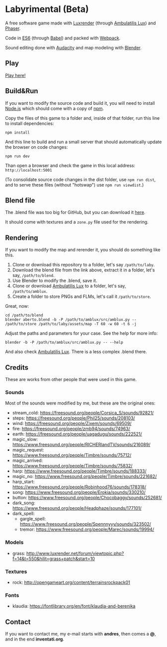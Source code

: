 # Labyrimental (Beta)

A free software game made with [Luxrender](http://luxrender.net) (through [Ambulatilis Lux](https://github.com/andresmrm/ambulatilis-lux)) and [Phaser](http://phaser.io).

Code in [ES6](https://en.wikipedia.org/wiki/ECMAScript#Harmony.2C_6th_Edition) (through [Babel](https://babeljs.io)) and packed with [Webpack](http://webpack.github.io).

Sound editing done with [Audacity](http://www.audacityteam.org) and map modeling with [Blender](https://www.blender.org).


## Play

[Play here!](https://andresmrm.github.io/labyrimental)

## Build&Run

If you want to modify the source code and build it, you will need to install [Node.js](https://nodejs.org) which should come with a copy of [npm](https://docs.npmjs.com/getting-started/installing-node).

Copy the files of this game to a folder and, inside of that folder, run this line to install dependencies:

```
npm install
```

And this line to build and run a small server that should automatically update the browser on code changes:

```
npm run dev
```

Than open a browser and check the game in this local address: `http://localhost:5001`

(To consolidate source code changes in the dist folder, use `npm run dist`, and to serve these files (without "hotswap") use `npm run viewdist`.)

## Blend file

The .blend file was too big for GitHub, but you can download it [here](https://mega.nz/#!F9cjCZSC!KZB_5pZnb0QAVpoWKXPiWtWhiWG1uceyc599kUmT4Zw).

It should come with textures and a `zone.py` file used for the rendering.

## Rendering

If you want to modify the map and rerender it, you should do something like this.

1. Clone or download this repository to a folder, let's say `/path/to/laby`.
2. Download the blend file from the link above, extract it in a folder, let's say, `/path/to/blend`.
3. Use Blender to modify the .blend, save it.
4. Clone or download [Ambulatilis Lux](https://github.com/andresmrm/ambulatilis-lux) to a folder, let's say, `/path/to/amblux`.
5. Create a folder to store PNGs and FLMs, let's call it `/path/to/store`.

Great, now:

```
cd /path/to/blend
blender aberto.blend -b -P /path/to/amblux/src/amblux.py -- /path/to/store /path/to/laby/assets/map -T 60 -w 60 -t 6 -j
```

Adjust the paths and parameters for your case. See the help for more info:

```
blender -b -P /path/to/amblux/src/amblux.py -- --help
```

And also check [Ambulatilis Lux](https://github.com/andresmrm/ambulatilis-lux).
There is a less complex .blend there.


## Credits

These are works from other people that were used in this game.

### Sounds

Most of the sounds were modified by me, but these are the original ones:

- stream_cold: https://freesound.org/people/Corsica_S/sounds/92821/
- steps: https://freesound.org/people/Phil25/sounds/208103/
- wind: https://freesound.org/people/Zixem/sounds/69509/
- fire: https://freesound.org/people/zmb94/sounds/74963/
- earth: https://freesound.org/people/uagadugu/sounds/222521/
- magic_slow: https://www.freesound.org/people/RICHERlandTV/sounds/216089/
- magic_request: https://www.freesound.org/people/Timbre/sounds/75712/
- magic_arrived: https://www.freesound.org/people/Timbre/sounds/75832/
- harp: https://www.freesound.org/people/Timbre/sounds/188333/
- magic_no: https://www.freesound.org/people/Timbre/sounds/221682/
- harp_start: https://www.freesound.org/people/Robinhood76/sounds/178318/
- song: https://www.freesound.org/people/Erokia/sounds/330210/
- button: https://www.freesound.org/people/Chocobaggy/sounds/252681/
- dark_song: https://www.freesound.org/people/Headphaze/sounds/177101/
- dark_spell:
  - gargle_spell: https://www.freesound.org/people/Spennnyyy/sounds/323502/
  - tremor: https://www.freesound.org/people/Marec/sounds/19994/

### Models

- grass: http://www.luxrender.net/forum/viewtopic.php?f=14&t=550&hilit=grass+patch&start=10

### Textures

- rock: http://opengameart.org/content/terrainsrockpack01

### Fonts

- klaudia: https://fontlibrary.org/en/font/klaudia-and-berenika


## Contact

If you want to contact me, my e-mail starts with **andres**, then comes a **@**, and in the end **inventati.org**.
